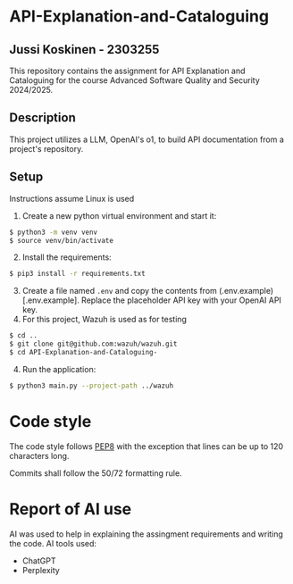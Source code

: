 # API-Explanation-and-Cataloguing
## Jussi Koskinen - 2303255
This repository contains the assignment for API Explanation and Cataloguing for the course Advanced Software Quality and Security 2024/2025.

## Description
This project utilizes a LLM, OpenAI's o1, to build API documentation from a project's repository.

## Setup
Instructions assume Linux is used

1. Create a new python virtual environment and start it:
```sh
$ python3 -m venv venv
$ source venv/bin/activate
```
2. Install the requirements:
```sh
$ pip3 install -r requirements.txt
```
3. Create a file named `.env` and copy the contents from (.env.example)[.env.example]. Replace the placeholder API key with your OpenAI API key.
4. For this project, Wazuh is used as for testing
```sh
$ cd ..
$ git clone git@github.com:wazuh/wazuh.git
$ cd API-Explanation-and-Cataloguing-
```
4. Run the application:
```sh
$ python3 main.py --project-path ../wazuh
```

# Code style
The code style follows [PEP8](https://peps.python.org/pep-0008/) with the exception that lines can be up to 120 characters long.

Commits shall follow the 50/72 formatting rule.

# Report of AI use
AI was used to help in explaining the assingment requirements and writing the code. AI tools used:
- ChatGPT
- Perplexity
